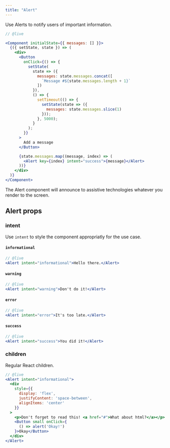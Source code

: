 ```yaml
---
title: "Alert"
---
```


Use Alerts to notify users of important information.

```jsx
// @live

<Component initialState={{ messages: [] }}>
  {({ setState, state }) => (
    <div>
      <Button
        onClick={() => {
          setState(
            state => ({
              messages: state.messages.concat([
                `Message #${state.messages.length + 1}`
              ])
            }),
            () => {
              setTimeout(() => {
                setState(state => ({
                  messages: state.messages.slice(1)
                }));
              }, 5000);
            }
          );
        }}
      >
        Add a message
      </Button>

      {state.messages.map((message, index) => (
        <Alert key={index} intent="success">{message}</Alert>
      ))}
    </div>
  )}
</Component>
```

<accessibility-insight>
The Alert component will announce to assistive technologies whatever you render to the screen.
</accessibility-insight>

## Alert props

### intent

Use `intent` to style the component appropriatly for the use case.

#### `informational`

```jsx
// @live
<Alert intent="informational">Hello there.</Alert>
```

#### `warning`

```jsx
// @live
<Alert intent="warning">Don't do it!</Alert>
```

#### `error`

```jsx
// @live
<Alert intent="error">It's too late.</Alert>
```

#### `success`

```jsx
// @live
<Alert intent="success">You did it!</Alert>
```

### children

Regular React children.

```jsx
// @live
<Alert intent="informational">
  <div 
    style={{
      display: 'flex',
      justifyContent: 'space-between',
      alignItems: 'center'
    }}
  >
    <p>Don't forget to read this! <a href="#">What about html?</a></p>
    <Button small onClick={
      () => alert('Okay!')
    }>Okay</Button>
  </div>
</Alert>
```